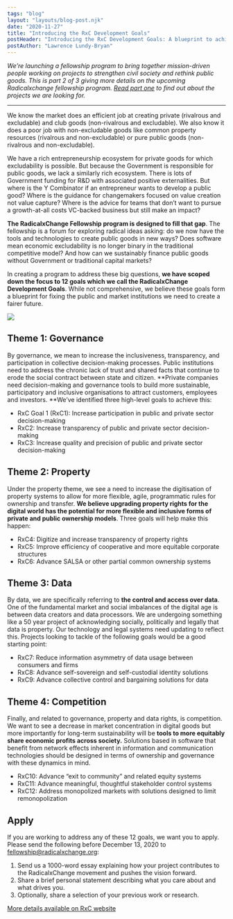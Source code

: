 ```yaml
---
tags: "blog"
layout: "layouts/blog-post.njk"
date: "2020-11-27"
title: "Introducing the RxC Development Goals"
postHeader: "Introducing the RxC Development Goals: A blueprint to achieve a fairer future"
postAuthor: "Lawrence Lundy-Bryan"
---
```


_We’re launching a fellowship program to bring together mission-driven people working on projects to strengthen civil society and rethink public goods. This is part 2 of 3 giving more details on the upcoming Radicalxchange fellowship program. [Read part one](/blog/posts/is-radicalxchange-fellowship-for-me/) to find out about the projects we are looking for._

---

We know the market does an efficient job at creating private (rivalrous and excludable) and club goods (non-rivalrous and excludable). We also know it does a poor job with non-excludable goods like common property resources (rivalrous and non-excludable) or pure public goods (non-rivalrous and non-excludable).

We have a rich entrepreneurship ecosystem for private goods for which excludability is possible. But because the Government is responsible for public goods, we lack a similarly rich ecosystem. There is lots of Government funding for R&D with associated positive externalities. But where is the Y Combinator if an entrepreneur wants to develop a public good? Where is the guidance for changemakers focused on value creation not value capture? Where is the advice for teams that don’t want to pursue a growth-at-all costs VC-backed business but still make an impact?

**The RadicalxChange Fellowship program is designed to fill that gap**. The fellowship is a forum for exploring radical ideas asking: do we now have the tools and technologies to create public goods in new ways? Does software mean economic excludability is no longer binary in the traditional competitive model? And how can we sustainably finance public goods without Government or traditional capital markets?

In creating a program to address these big questions, **we have scoped down the focus to 12 goals which we call the RadicalxChange Development Goals**. While not comprehensive, we believe these goals form a blueprint for fixing the public and market institutions we need to create a fairer future.

![](/images/blog/rxc_development_goals.png)

## Theme 1: Governance

By governance, we mean to increase the inclusiveness, transparency, and participation in collective decision-making processes. Public institutions need to address the chronic lack of trust and shared facts that continue to erode the social contract between state and citizen. **Private companies need decision-making and governance tools to build more sustainable, participatory and inclusive organisations to attract customers, employees and investors. **We’ve identified three high-level goals to achieve this:

- RxC Goal 1 (RxC1): Increase participation in public and private sector decision-making
- RxC2: Increase transparency of public and private sector decision-making
- RxC3: Increase quality and precision of public and private sector decision-making

## Theme 2: Property

Under the property theme, we see a need to increase the digitisation of property systems to allow for more flexible, agile, programmatic rules for ownership and transfer. **We believe upgrading property rights for the digital world has the potential for more flexible and inclusive forms of private and public ownership models**. Three goals will help make this happen:

- RxC4: Digitize and increase transparency of property rights
- RxC5: Improve efficiency of cooperative and more equitable corporate structures
- RxC6: Advance SALSA or other partial common ownership systems

## Theme 3: Data

By data, we are specifically referring to **the control and access over data**. One of the fundamental market and social imbalances of the digital age is between data creators and data processors. We are undergoing something like a 50 year project of acknowledging socially, politically and legally that data is property. Our technology and legal systems need updating to reflect this. Projects looking to tackle of the following goals would be a good starting point:

- RxC7: Reduce information asymmetry of data usage between consumers and firms
- RxC8: Advance self-sovereign and self-custodial identity solutions
- RxC9: Advance collective control and bargaining solutions for data

## Theme 4: Competition

Finally, and related to governance, property and data rights, is competition. We want to see a decrease in market concentration in digital goods but more importantly for long-term sustainability will be **tools to more equitably share economic profits across society.** Solutions based in software that benefit from network effects inherent in information and communication technologies should be designed in terms of ownership and governance with these dynamics in mind.

- RxC10: Advance “exit to community” and related equity systems
- RxC11: Advance meaningful, thoughtful stakeholder control systems
- RxC12: Address monopolized markets with solutions designed to limit remonopolization

## Apply

If you are working to address any of these 12 goals, we want you to apply. Please send the following before December 13, 2020 to fellowship@radicalxchange.org:

1. Send us a 1000-word essay explaining how your project contributes to the RadicalxChange movement and pushes the vision forward.
2. Share a brief personal statement describing what you care about and what drives you.
3. Optionally, share a selection of your previous work or research.

[More details available on RxC website](/fellowship/2021/)
